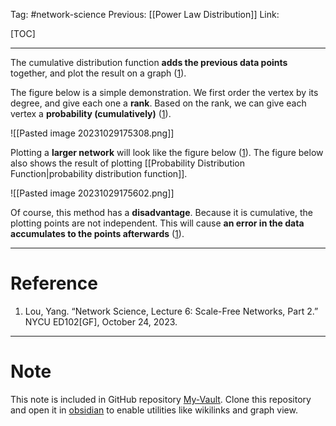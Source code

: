 Tag: #network-science 
Previous: [[Power Law Distribution]]
Link: 

[TOC]

---

The cumulative distribution function **adds the previous data points** together, and plot the result on a graph (<u>1</u>).

The figure below is a simple demonstration. We first order the vertex by its degree, and give each one a **rank**. Based on the rank, we can give each vertex a **probability (cumulatively)** (<u>1</u>).

![[Pasted image 20231029175308.png]]

Plotting a **larger network** will look like the figure below (<u>1</u>). The figure below also shows the result of plotting [[Probability Distribution Function|probability distribution function]].

![[Pasted image 20231029175602.png]]

Of course, this method has a **disadvantage**. Because it is cumulative, the plotting points are not independent. This will cause **an error in the data accumulates to the points afterwards** (<u>1</u>).

---

# Reference

1. Lou, Yang. “Network Science, Lecture 6: Scale-Free Networks, Part 2.” NYCU ED102[GF], October 24, 2023.

---

# Note

This note is included in GitHub repository [My-Vault](https://github.com/LittleD3092/My-Vault.git). Clone this repository and open it in [obsidian](https://obsidian.md/) to enable utilities like wikilinks and graph view.